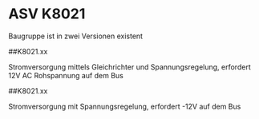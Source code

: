 # ASV K8021 

Baugruppe ist in zwei Versionen existent

##K8021.xx

Stromversorgung mittels Gleichrichter und Spannungsregelung, erfordert 12V AC Rohspannung auf dem Bus

##K8021.xx

Stromversorgung mit Spannungsregelung, erfordert -12V auf dem Bus
